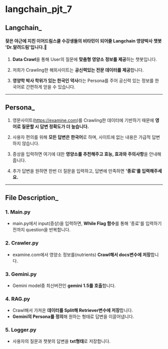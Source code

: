 # langchain_pjt_7

## Langchain_
#### 잦은 야근에 지친 이어드림스쿨 수강생들의 비타민이 되어줄 **Langchain 영양박사 챗봇 'Dr.알려드림'입니다.🧐**

1. **Data Crawl**을 통해 User의 질문에 **맞춤형 영양소 정보를 제공**하는 챗봇입니다. 

2. 저희가 Crawling한 해외사이트는 **공신력있는 전문 데이터를 제공**합니다.

3. **영양학 박사 학위가 있는 한국인 약사**라는 Persona를 주어 공신력 있는 정보를 한국어로 간편하게 얻을 수 있습니다.

---

## Persona_

1. 영문사이트(https://examine.com)를 Crawling한 데이터에 기반하기 때문에 **영어로 질문할 시 답변 정확도가 더 높습니다.**

2. 사용자 편의를 위해 **모든 답변은 한국어**로 하며, 사이트에 없는 내용은 가급적 답변하지 않습니다.

3. 증상을 입력하면 여기에 대한 **영양소를 추천해주고 효능, 효과와 주의사항**을 안내해줍니다.

4. 추가 답변을 원하면 한번 더 질문을 입력하고, 답변에 만족하면 **'종료'를 입력해주세요.**

---

## File Description_


### 1. Main.py
 - main.py에서 input(증상)을 입력하면, **While Flag 함수**를 통해 '종료'를 입력하기 전까지 question을 반복합니다.

### 2. Crawler.py
 - examine.com에서 영양소 정보를(nutrients) **Crawl해서 docs변수에 저장**합니다.

### 3. Gemini.py
 - Gemini model중 최신버전인 **gemini 1.5를 호출**합니다.

### 4. RAG.py
 - Crawl해서 가져온 **데이터를 Split해 Retriever변수에 저장**합니다.
 - **Gemini의 Persona를 정의**해 원하는 형태로 답변을 이끌어냅니다. 

### 5. Logger.py
 - 사용자의 질문과 챗봇의 답변을 **txt형태**로 저장합니다.
